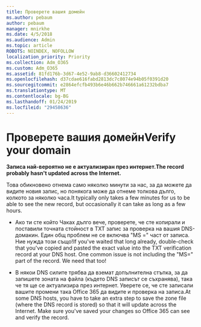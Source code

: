 ```yaml
---
title: Проверете вашия домейн
ms.author: pebaum
author: pebaum
manager: mnirkhe
ms.date: 4/5/2018
ms.audience: Admin
ms.topic: article
ROBOTS: NOINDEX, NOFOLLOW
localization_priority: Priority
ms.collection: Adm_O365
ms.custom: Adm_O365
ms.assetid: 81fd176b-3d67-4e52-9ab8-d36602412734
ms.openlocfilehash: d37cdae616fabd2813dc7c8074e94b05f0391d20
ms.sourcegitcommit: e2864efcfb493b6e46b662b746661a61232bdba7
ms.translationtype: MT
ms.contentlocale: bg-BG
ms.lasthandoff: 01/24/2019
ms.locfileid: "29458636"
---
```

# <a name="verify-your-domain"></a><span data-ttu-id="85191-102">Проверете вашия домейн</span><span class="sxs-lookup"><span data-stu-id="85191-102">Verify your domain</span></span>

 <span data-ttu-id="85191-103">**Записа най-вероятно не е актуализиран през интернет.**</span><span class="sxs-lookup"><span data-stu-id="85191-103">**The record probably hasn't updated across the Internet.**</span></span>
  
<span data-ttu-id="85191-104">Това обикновено отнема само няколко минути за нас, за да можете да видите новия запис, но понякога може да отнеме толкова дълго, колкото за няколко часа.</span><span class="sxs-lookup"><span data-stu-id="85191-104">It typically only takes a few minutes for us to be able to see the new record, but occasionally it can take as long as a few hours.</span></span> 
  
- <span data-ttu-id="85191-p101">Ако ти сте който Чаках дълго вече, проверете, че сте копирали и поставили точната стойност в TXT запис за проверка на вашия DNS-домакин. Един общ проблем не се включва "MS =" част от записа. Ние нужда този също!</span><span class="sxs-lookup"><span data-stu-id="85191-p101">If you've waited that long already, double-check that you've copied and pasted the exact value into the TXT verification record at your DNS host. One common issue is not including the "MS=" part of the record. We need that too!</span></span>
    
- <span data-ttu-id="85191-p102">В някои DNS силите трябва да вземат допълнителна стъпка, за да запишете зоната на файла (където DNS записът се съхранява), така че тя ще се актуализира през интернет. Уверете се, че сте записали вашите промени така Office 365 да видите и проверка на записа.</span><span class="sxs-lookup"><span data-stu-id="85191-p102">At some DNS hosts, you have to take an extra step to save the zone file (where the DNS record is stored) so that it will update across the Internet. Make sure you've saved your changes so Office 365 can see and verify the record.</span></span>
    

